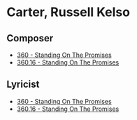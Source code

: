 # Carter, Russell Kelso

## Composer

- [360 - Standing On The Promises](/hymns/360.md)
- [360.16 - Standing On The Promises](/hymns/360.16.md)

## Lyricist

- [360 - Standing On The Promises](/hymns/360.md)
- [360.16 - Standing On The Promises](/hymns/360.16.md)

